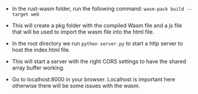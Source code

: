
- In the rust-wasm folder, run the following command:
`wasm-pack build --target web`

- This will create a pkg folder with the compiled Wasm file and a js file that will be used to import the wasm file into the html file.

- In the root directory we run 
`python server.py` 
to start a http server to host the index.html file.

- This will start a server with the right CORS settings to have the shared array buffer working.

- Go to localhost:8000 in your browser. Localhost is important here otherwise there will be some issues with the wasm.
